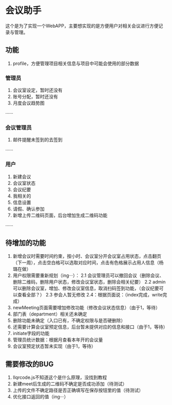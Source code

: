 # 会议助手

这个是为了实现一个WebAPP，主要想实现的是方便用户对相关会议进行方便记录与管理。
 
## 功能

1. profile，方便管理项目相关信息与项目中可能会使用的部分数据

### 管理员

1. 会议室设定，暂时还没有
2. 账号分配，暂时还没有
3. 月度会议趋势图

······

### 会议管理员

1. 邮件提醒未签到的去签到

······

### 用户

1. 新建会议
2. 会议室状态
3. 会议纪要
4. 我相关的
5. 信息设置
6. 请假、确认参加
7. 新增上传二维码页面，后台增加生成二维码功能

······

## 待增加的功能

1. 新增会议时需要时间约束，按小时、会议室分开会议室占用状态，点击翻页（下一周），点击空白格可以选取对应时间，点击有色格展示占用人信息（杨璐在做）
2. 用户权限需要重新规划（ing···）：
    2.1 会议管理员可以撤回会议（删除会议、删除二维码，删除用户状态，修改会议室状态，删除会相关纪要）
    2.2 admin可以删除会议室，增加、修改会议室信息，取消扫码签到功能，（会议纪要可以查看全部？）
    2.3 参会人暂无修改
    2.4：根据页面说：（index完成，write完成）
4. newMeeting页面需要增加修改功能（修改会议状态信息）（由于1，等待）
5. 部门表（department）相关还未确定
6. 删除功能未确定（入口已有，不确定权限与是否硬删除）
7. 还需要计算会议室预定信息，后台暂未提供对应的信息和接口（由于1，等待）
8. initiate字段的功能
9. 管理员统计数据：根据月查看本年开的会议量
10. 会议室预定状态暂未实现（由于1，等待）

## 需要修改的BUG

1. llqrcode.js不知道这个是什么原理，没找到教程
2. 新建meet后生成的二维码不确定是否成功添加（待测试）
3. 上传的文件不确定路径是否正确填写在保存按钮里的值（待测试）
4. 优化接口返回的值（ing···）